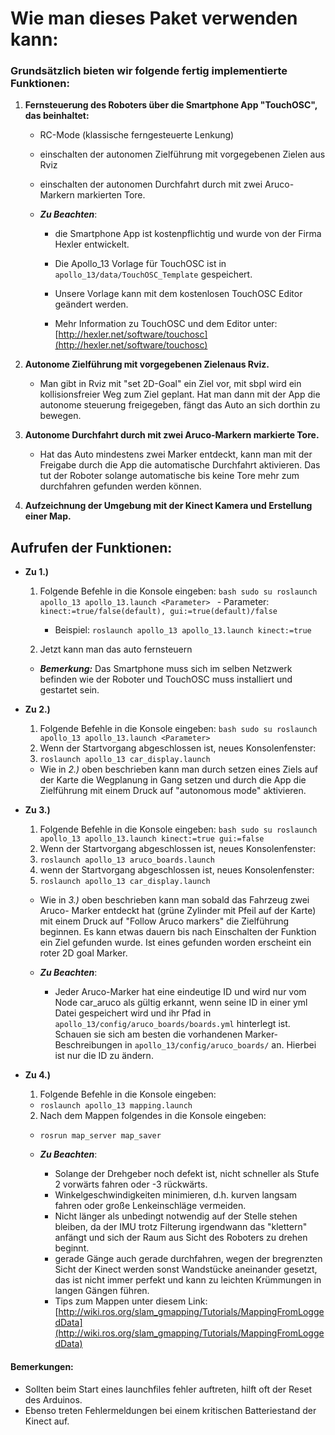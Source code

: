 # Wie man dieses Paket verwenden kann:

### Grundsätzlich bieten wir folgende fertig implementierte Funktionen:
1. **Fernsteuerung des Roboters über die Smartphone App "TouchOSC", das beinhaltet:**
    - RC-Mode (klassische ferngesteuerte Lenkung)
    - einschalten der autonomen Zielführung mit vorgegebenen Zielen aus Rviz
    - einschalten der autonomen Durchfahrt durch mit zwei Aruco-Markern markierten Tore.

    - **_Zu Beachten_**:
        - die Smartphone App ist kostenpflichtig und wurde von der Firma Hexler entwickelt.
        - Die Apollo_13 Vorlage für TouchOSC ist in `apollo_13/data/TouchOSC_Template` gespeichert.
        - Unsere Vorlage kann mit dem kostenlosen TouchOSC Editor geändert werden. 

        - Mehr Information zu TouchOSC und dem Editor unter:
                [http://hexler.net/software/touchosc](http://hexler.net/software/touchosc) 

2.  **Autonome Zielführung mit vorgegebenen Zielenaus Rviz.**
    -  Man gibt in Rviz mit "set 2D-Goal" ein Ziel vor, mit sbpl wird ein
            kollisionsfreier Weg zum Ziel geplant. Hat man dann mit der App
            die autonome steuerung freigegeben, fängt das Auto an sich dorthin
            zu bewegen.

3.  **Autonome Durchfahrt durch mit zwei Aruco-Markern markierte Tore.**
    -   Hat das Auto mindestens zwei Marker entdeckt, kann man mit der
            Freigabe durch die App die automatische Durchfahrt aktivieren.
            Das tut der Roboter solange automatische bis keine Tore mehr zum
            durchfahren gefunden werden können.

4.  **Aufzeichnung der Umgebung mit der Kinect Kamera und Erstellung einer Map.**

## Aufrufen der Funktionen:

- **Zu 1.)**
    1. Folgende Befehle in die Konsole eingeben:
      ```bash
      sudo su
      roslaunch apollo_13 apollo_13.launch <Parameter>
      ```
      - Parameter:  `kinect:=true/false(default), gui:=true(default)/false`
        - Beispiel:  `roslaunch apollo_13 apollo_13.launch kinect:=true`
        
    2. Jetzt kann man das auto fernsteuern
    
    - **_Bemerkung:_** Das Smartphone muss sich im selben Netzwerk befinden wie der Roboter
      und TouchOSC muss installiert und gestartet sein.

- **Zu 2.)**
    1. Folgende Befehle in die Konsole eingeben:
      ```bash
      sudo su
      roslaunch apollo_13 apollo_13.launch <Parameter>
      ```
    2. Wenn der Startvorgang abgeschlossen ist, neues Konsolenfenster:
    3. `roslaunch apollo_13 car_display.launch`
    
    - Wie in _2.)_ oben beschrieben kann man durch setzen eines Ziels auf der
      Karte die Wegplanung in Gang setzen und durch die App die Zielführung
      mit einem Druck auf "autonomous mode" aktivieren.

- **Zu 3.)**
    1. Folgende Befehle in die Konsole eingeben:
      ```bash
      sudo su
      roslaunch apollo_13 apollo_13.launch kinect:=true gui:=false
      ```
    2. Wenn der Startvorgang abgeschlossen ist, neues Konsolenfenster:
    3. `roslaunch apollo_13 aruco_boards.launch`
    4. wenn der Startvorgang abgeschlossen ist, neues Konsolenfenster:
    5. `roslaunch apollo_13 car_display.launch`

    - Wie in _3.)_ oben beschrieben kann man sobald das Fahrzeug zwei Aruco-
      Marker entdeckt hat (grüne Zylinder mit Pfeil auf der Karte) mit
      einem Druck auf "Follow Aruco markers" die Zielführung beginnen.
      Es kann etwas dauern bis nach Einschalten der Funktion ein Ziel
      gefunden wurde. Ist eines gefunden worden erscheint ein roter 2D goal
      Marker.

    - **_Zu Beachten_**:
        - Jeder Aruco-Marker hat eine eindeutige ID und wird nur vom Node car_aruco 
            als gültig erkannt, wenn seine ID in einer yml Datei gespeichert wird 
            und ihr Pfad in `apollo_13/config/aruco_boards/boards.yml` hinterlegt ist.
            Schauen sie sich am besten die vorhandenen Marker-Beschreibungen 
            in `apollo_13/config/aruco_boards/` an. Hierbei ist nur die ID zu ändern. 

- **Zu 4.)**
  1. Folgende Befehle in die Konsole eingeben:
    - `roslaunch apollo_13 mapping.launch`
  2. Nach dem Mappen folgendes in die Konsole eingeben:
    - `rosrun map_server map_saver`

  - **_Zu Beachten_**:
    - Solange der Drehgeber noch defekt ist, nicht schneller als Stufe 2
      vorwärts fahren oder -3 rückwärts.
    - Winkelgeschwindigkeiten minimieren, d.h. kurven langsam fahren oder
      große Lenkeinschläge vermeiden.
    - Nicht länger als unbedingt notwendig auf der Stelle stehen bleiben,
      da der IMU trotz Filterung irgendwann das "klettern" anfängt und sich
      der Raum aus Sicht des Roboters zu drehen beginnt.
    - gerade Gänge auch gerade durchfahren, wegen der bregrenzten Sicht der
      Kinect werden sonst Wandstücke aneinander gesetzt, das ist nicht immer
      perfekt und kann zu leichten Krümmungen in langen Gängen führen.
    - Tips zum Mappen unter diesem Link:
      [http://wiki.ros.org/slam_gmapping/Tutorials/MappingFromLoggedData](http://wiki.ros.org/slam_gmapping/Tutorials/MappingFromLoggedData)

#### Bemerkungen:
   - Sollten beim Start eines launchfiles fehler auftreten, hilft oft der Reset des
       Arduinos.
   - Ebenso treten Fehlermeldungen bei einem kritischen Batteriestand der 
       Kinect auf.
